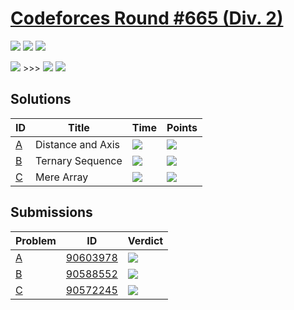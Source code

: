 # [Codeforces Round #665 (Div. 2)](https://codeforces.com/contest/1401)

![](https://img.shields.io/badge/Participation-4-blueviolet) ![](https://img.shields.io/badge/Rank-4974-orange) ![](https://img.shields.io/badge/Points-2132-blue)

![](https://img.shields.io/badge/Pupil-1240-lightgreen) >>> ![](https://img.shields.io/badge/Pupil-1345-lightgreen) ![](https://img.shields.io/badge/-%2B105-green)

## Solutions
| ID | Title | Time | Points |
| --- | --- | --- | --- |
| [A](https://codeforces.com/contest/1401/problem/A) | Distance and Axis | ![](https://img.shields.io/badge/-00%3A40-yellowgreen) | ![](https://img.shields.io/badge/-420%2F500-blue) |
| [B](https://codeforces.com/contest/1401/problem/B) | Ternary Sequence | ![](https://img.shields.io/badge/-01%3A02-yellowgreen) | ![](https://img.shields.io/badge/-752%2F1000-blue) |
| [C](https://codeforces.com/contest/1401/problem/C) | Mere Array | ![](https://img.shields.io/badge/-01%3A30-yellowgreen) | ![](https://img.shields.io/badge/-960%2F1500-blue) |

## Submissions
| Problem | ID | Verdict |
| --- | --- | --- |
| [A](https://codeforces.com/contest/1401/problem/A) | [90603978](https://codeforces.com/contest/1401/submission/90603978) | ![](https://img.shields.io/badge/-Accepted-brightgreen) |
| [B](https://codeforces.com/contest/1401/problem/B) | [90588552](https://codeforces.com/contest/1401/submission/90588552) | ![](https://img.shields.io/badge/-Accepted-brightgreen) |
| [C](https://codeforces.com/contest/1401/problem/C) | [90572245](https://codeforces.com/contest/1401/submission/90572245) | ![](https://img.shields.io/badge/-Accepted-brightgreen) |
